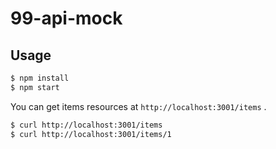 # 99-api-mock

## Usage

```sh
$ npm install
$ npm start
```

You can get items resources at `http://localhost:3001/items` .

```sh
$ curl http://localhost:3001/items
$ curl http://localhost:3001/items/1
```
